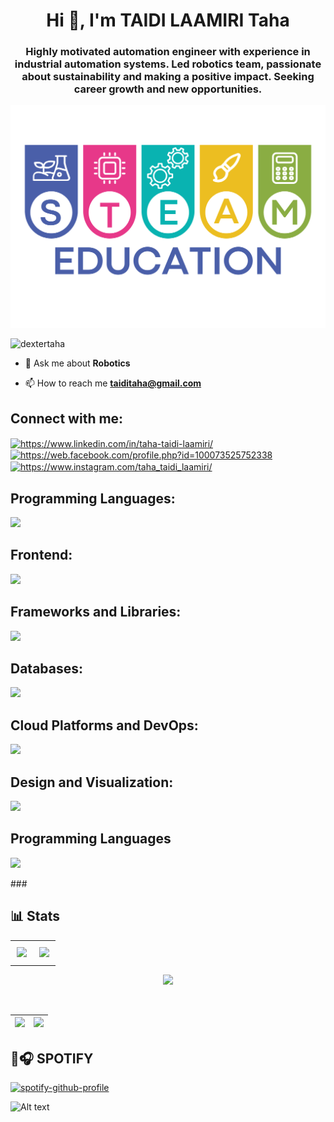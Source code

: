 <h1 align="center">Hi 👋, I'm TAIDI LAAMIRI Taha</h1>
<h3 align="center">Highly motivated automation engineer with experience in industrial automation systems. Led robotics team, passionate about sustainability and making a positive impact. Seeking career growth and new opportunities.</h3>
<p align="center"><img width="600" src="https://github.com/DexterTaha/DexterTaha/blob/main/Image/Ajouter%20un%20titre%20(3).png"></p>

<p align="left"> <img src="https://komarev.com/ghpvc/?username=dextertaha&label=Profile%20views&color=0e75b6&style=flat" alt="dextertaha" /> </p>

- 💬 Ask me about **Robotics**

- 📫 How to reach me **taiditaha@gmail.com**
  
###
<h2 align="left">Connect with me:</h2>


<p align="left">
<a href="https://linkedin.com/in/https://www.linkedin.com/in/taha-taidi-laamiri/" target="blank"><img align="center" src="https://raw.githubusercontent.com/rahuldkjain/github-profile-readme-generator/master/src/images/icons/Social/linked-in-alt.svg" alt="https://www.linkedin.com/in/taha-taidi-laamiri/" height="30" width="40" /></a>
<a href="https://fb.com/https://web.facebook.com/profile.php?id=100073525752338" target="blank"><img align="center" src="https://raw.githubusercontent.com/rahuldkjain/github-profile-readme-generator/master/src/images/icons/Social/facebook.svg" alt="https://web.facebook.com/profile.php?id=100073525752338" height="30" width="40" /></a>
<a href="https://instagram.com/https://www.instagram.com/taha_taidi_laamiri/" target="blank"><img align="center" src="https://raw.githubusercontent.com/rahuldkjain/github-profile-readme-generator/master/src/images/icons/Social/instagram.svg" alt="https://www.instagram.com/taha_taidi_laamiri/" height="30" width="40" /></a>
</p>



###
<h2 align="left">Programming Languages:</h2>


<p align="left">
  <a href="https://skillicons.dev">
    <img src="https://skillicons.dev/icons?i=c,cpp,python,java,micropython,assembly" />
  </a>
</p>

<h2 align="left">Frontend:</h2>


<p align="left">
  <a href="https://skillicons.dev">
    <img src="https://skillicons.dev/icons?i=html,css,js,scss" />
  </a>
</p>

<h2 align="left">Frameworks and Libraries:</h2>


<p align="left">
  <a href="https://skillicons.dev">
    <img src="https://skillicons.dev/icons?i=react,vue,bootstrap" />
  </a>
</p>

<h2 align="left">Databases:</h2>


<p align="left">
  <a href="https://skillicons.dev">
    <img src="https://skillicons.dev/icons?i=mysql,firebase" />
  </a>
</p>

<h2 align="left">Cloud Platforms and DevOps:</h2>


<p align="left">
  <a href="https://skillicons.dev">
    <img src="https://skillicons.dev/icons?i=docker,kubernetes,git,github" />
  </a>
</p>

<h2 align="left">Design and Visualization:</h2>


<p align="left">
  <a href="https://skillicons.dev">
    <img src="https://skillicons.dev/icons?i=figma,ai,ae,ps,pr" />
  </a>
</p>

<h2 align="left">Programming Languages</h2>


<p align="left">
  <a href="https://skillicons.dev">
    <img src="https://skillicons.dev/icons?i=c,c++,python,micropython,java,assembly" />
  </a>
</p>
###
<h2 align="left">📊 Stats</h2>


<table style="width: 100%; text-align: center; border: none;">
  <tr>
    <td style="width: 50%; padding: 10px;">
      <img src="https://github-profile-summary-cards.vercel.app/api/cards/profile-details?username=DexterTaha&theme=dark" style="height: 150px;" />
    </td>
    <td style="width: 50%; padding: 10px;">
      <img src="https://github-readme-stats.vercel.app/api/top-langs?username=DexterTaha&show_icons=true&locale=en&layout=compact&theme=github_dark" style="height: 150px;" />
    </td>
  </tr>
</table>

<p align="center">
  <img src="https://github-profile-trophy.vercel.app/?username=DexterTaha&row=1&theme=dark" style="height: 150px;" />

</p>

<br>

| ![](https://github-readme-stats.vercel.app/api?username=DexterTaha&show_icons=true&locale=en&theme=dark) | ![](https://github-readme-streak-stats.herokuapp.com/?user=DexterTaha&theme=dark) |
|-|-|

###
<h2 align="left">🎵🎧 SPOTIFY</h2>

<p align="center">
  
[![spotify-github-profile](https://spotify-github-profile.kittinanx.com/api/view?uid=yywitii045df074e7azo4369s&cover_image=true&theme=novatorem&show_offline=false&background_color=121212&interchange=false&bar_color=53b14f&bar_color_cover=false)](https://github.com/kittinan/spotify-github-profile)

![Alt text](https://spotify-recently-played-readme.vercel.app/api?user=yywitii045df074e7azo4369s&unique={true|1|on|yes})
</p>
